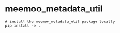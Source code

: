 # meemoo_metadata_util

``` batch
# install the meemoo_metadata_util package locally
pip install -e .
```